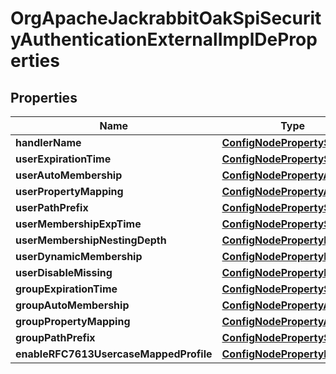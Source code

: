 

# OrgApacheJackrabbitOakSpiSecurityAuthenticationExternalImplDeProperties

## Properties

Name | Type | Description | Notes
------------ | ------------- | ------------- | -------------
**handlerName** | [**ConfigNodePropertyString**](ConfigNodePropertyString.md) |  |  [optional]
**userExpirationTime** | [**ConfigNodePropertyString**](ConfigNodePropertyString.md) |  |  [optional]
**userAutoMembership** | [**ConfigNodePropertyArray**](ConfigNodePropertyArray.md) |  |  [optional]
**userPropertyMapping** | [**ConfigNodePropertyArray**](ConfigNodePropertyArray.md) |  |  [optional]
**userPathPrefix** | [**ConfigNodePropertyString**](ConfigNodePropertyString.md) |  |  [optional]
**userMembershipExpTime** | [**ConfigNodePropertyString**](ConfigNodePropertyString.md) |  |  [optional]
**userMembershipNestingDepth** | [**ConfigNodePropertyInteger**](ConfigNodePropertyInteger.md) |  |  [optional]
**userDynamicMembership** | [**ConfigNodePropertyBoolean**](ConfigNodePropertyBoolean.md) |  |  [optional]
**userDisableMissing** | [**ConfigNodePropertyBoolean**](ConfigNodePropertyBoolean.md) |  |  [optional]
**groupExpirationTime** | [**ConfigNodePropertyString**](ConfigNodePropertyString.md) |  |  [optional]
**groupAutoMembership** | [**ConfigNodePropertyArray**](ConfigNodePropertyArray.md) |  |  [optional]
**groupPropertyMapping** | [**ConfigNodePropertyArray**](ConfigNodePropertyArray.md) |  |  [optional]
**groupPathPrefix** | [**ConfigNodePropertyString**](ConfigNodePropertyString.md) |  |  [optional]
**enableRFC7613UsercaseMappedProfile** | [**ConfigNodePropertyBoolean**](ConfigNodePropertyBoolean.md) |  |  [optional]



